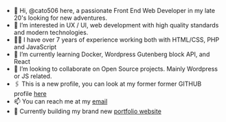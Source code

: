 - 👋   Hi, @cato506 here, a passionate Front End Web Developer in my late 20's looking for new adventures.
- 👀   I’m interested in UX / UI, web development with high quality standards and modern technologies.
- 👨‍💻   I have over 7 years of experience working both with HTML/CSS, PHP and JavaScript
- 🌱   I’m currently learning Docker, Wordpress Gutenberg block API, and React
- 💞️   I’m looking to collaborate on Open Source projects. Mainly Wordpress or JS related.
- 🖇️   This is a new profile, you can look at my former former GITHUB profile [here](https://github.com/CatinhoCR/)  
- 📫   You can reach me at my [email](mailto:hello@cato506.com?subject=[GitHub]%20Cato%20506%20-SubjectHere)
- 🚧   Currently building my brand new [portfolio website](https://cato506.com)

<!---
cato506/cato506 is a ✨ special ✨ repository because its `README.md` (this file) appears on your GitHub profile.
You can click the Preview link to take a look at your changes.
--->
